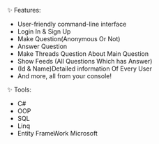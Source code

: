 
✨ Features:
- User-friendly command-line interface
- Login In & Sign Up
- Make Question(Anonymous Or Not)
- Answer Question
- Make Threads Question About Main Question
- Show Feeds (All Questions Which has Answer)
- (Id & Name)Detailed information Of Every User
- And more, all from your console!

✨ Tools:
- C#
- OOP
- SQL
- Linq
- Entity FrameWork Microsoft
